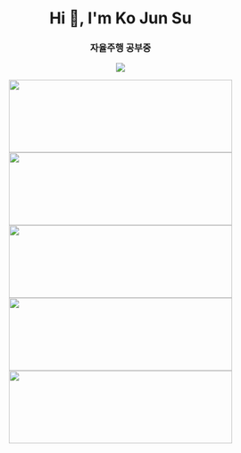 
<div align=left>

<h1 align="center">Hi 👋, I'm Ko Jun Su</h1>
<h3 align="center">자율주행 공부중</h3>
<div align=center>
<p align="center"><a href="https://hits.seeyoufarm.com"><img src="https://hits.seeyoufarm.com/api/count/incr/badge.svg?url=https%3A%2F%2Fgithub.com%2FJuko626&count_bg=%23FF0000&title_bg=%23000000&icon=python.svg&icon_color=%23FFFFFF&title=hits&edge_flat=false"/></a></p>






  
<a href="https://github.com/Juko626/yolov5_Dangerous_object_images_detection_220207" >
  <img align="center" src="https://github-readme-stats.vercel.app/api/pin/?username=Juko626&repo=yolov5_Dangerous_object_images_detection_220207&theme=ayu-mirage"height="130" width="400" />
</a></a><a href="https://github.com/rkaclfdl123/Today-I-Learned">
  <img align="center" src="https://github-readme-stats.vercel.app/api/pin/?username=rkaclfdl123&repo=Reference&theme=ayu-mirage"height="130" width="400" />
</a></a><a href="https://github.com/rkaclfdl123/Reference">
  <img align="center" src="https://github-readme-stats.vercel.app/api/pin/?username=rkaclfdl123&repo=coding_practice&theme=ayu-mirage"height="130" width="400" />
</a></a><a href="https://github.com/rkaclfdl123/coding_practice"><a href="https://github.com/rkaclfdl123/Machine-Learning_Crash-Course">
  <img align="center" src="https://github-readme-stats.vercel.app/api/pin/?username=rkaclfdl123&repo=NLP_practice&theme=ayu-mirage"height="130" width="400" />
</a></a><a href="https://github.com/rkaclfdl123/NLP_practice">
  <img align="center" src="https://github-readme-stats.vercel.app/api/pin/?username=rkaclfdl123&repo=snow_application_210216&theme=ayu-mirage"height="130" width="400" />
<a href="https://github.com/rkaclfdl123/snow_application_210216">
<br/>  



